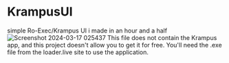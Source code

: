 # KrampusUI
simple Ro-Exec/Krampus UI i made in an hour and a half
![Screenshot 2024-03-17 025437](https://github.com/LokoBurrito/KrampusUI/assets/81943357/f188347d-8c6e-44c6-b0bc-30474ecef7d1)
This file does not contain the Krampus app, and this project doesn't allow you to get it for free. You'll need the .exe file from the loader.live site to use the application.
